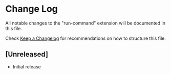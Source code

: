 # Change Log

All notable changes to the "run-command" extension will be documented in this file.

Check [Keep a Changelog](http://keepachangelog.com/) for recommendations on how to structure this file.

## [Unreleased]

- Initial release

